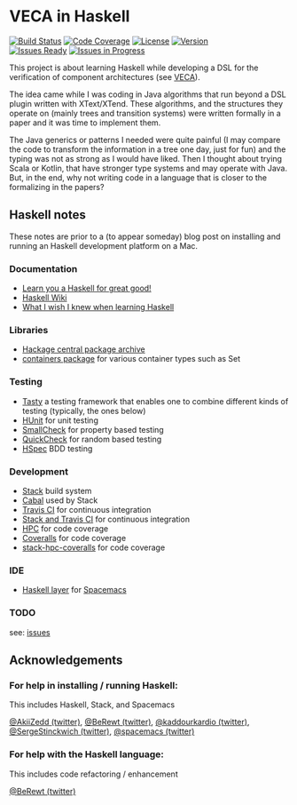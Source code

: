 # VECA in Haskell

[![Build Status](https://img.shields.io/travis/pascalpoizat/vecahaskell/master.svg?style=flat-square)](https://travis-ci.org/pascalpoizat/vecahaskell)
[![Code Coverage](https://img.shields.io/coveralls/pascalpoizat/vecahaskell/master.svg?style=flat-square)](https://coveralls.io/github/pascalpoizat/vecahaskell)
[![License](https://img.shields.io/badge/license-Apache%20License%202.0-blue.svg?style=flat-square)](LICENSE)
[![Version](https://img.shields.io/badge/version-0.1.0.0-orange.svg?style=flat-square&label=version)](vecahaskell.cabal)<br/>
[![Issues Ready](https://img.shields.io/github/issues-raw/pascalpoizat/vecahaskell/ready.svg?style=flat-square&label=issues%20ready%20for%20development)](https://waffle.io/pascalpoizat/vecahaskell)
[![Issues in Progress](https://img.shields.io/github/issues-raw/pascalpoizat/vecahaskell/in%20progress.svg?style=flat-square&label=issues%20in%20progress)](https://waffle.io/pascalpoizat/vecahaskell)

<!--
[![Version](https://img.shields.io/hackage/v/vecahaskell.svg?label=version&amp;style=flat-square)](https://hackage.haskell.org/package/vecahaskell)
-->

This project is about learning Haskell while developing a DSL for the verification of component architectures (see [VECA](https://github.com/pascalpoizat/veca)).

The idea came while I was coding in Java algorithms that run beyond a DSL plugin written with XText/XTend. These algorithms, and the structures they operate on (mainly trees and transition systems) were written formally in a paper and it was time to implement them.

The Java generics or patterns I needed were quite painful (I may compare the code to transform the information in a tree one day, just for fun) and the typing was not as strong as I would have liked. Then I thought about trying Scala or Kotlin, that have stronger type systems and may operate with Java. But, in the end, why not writing code in a language that is closer to the formalizing in the papers?

## Haskell notes

These notes are prior to a (to appear someday) blog post on installing and running an Haskell development platform on a Mac.

### Documentation

- [Learn you a Haskell for great good!](http://learnyouahaskell.com)
- [Haskell Wiki](https://wiki.haskell.org/FAQ)
- [What I wish I knew when learning Haskell](http://dev.stephendiehl.com/hask/)

### Libraries

- [Hackage central package archive](https://hackage.haskell.org)
- [containers package](https://hackage.haskell.org/package/containers) for various container types such as Set

### Testing

- [Tasty](http://documentup.com/feuerbach/tasty) a testing framework that enables one to combine different kinds of testing (typically, the ones below)
- [HUnit](https://github.com/hspec/HUnit#readme) for unit testing
- [SmallCheck](https://github.com/feuerbach/smallcheck#readme) for property based testing
- [QuickCheck](https://github.com/nick8325/quickcheck#readme) for random based testing
- [HSpec](http://hspec.github.io) BDD testing

### Development

- [Stack](https://haskellstack.org/) build system
- [Cabal](https://www.haskell.org/cabal/) used by Stack
- [Travis CI](https://travis-ci.org) for continuous integration
- [Stack and Travis CI](https://docs.haskellstack.org/en/latest/travis_ci/) for continuous integration
- [HPC](https://wiki.haskell.org/Haskell_program_coverage) for code coverage
- [Coveralls](https://coveralls.io) for code coverage
- [stack-hpc-coveralls](https://github.com/rubik/stack-hpc-coveralls) for code coverage

### IDE

- [Haskell layer](https://github.com/syl20bnr/spacemacs/tree/master/layers/%2Blang/haskell) for [Spacemacs](http://spacemacs.org)

### TODO

see: [issues](https://github.com/pascalpoizat/vecahaskell/issues)

## Acknowledgements

### For help in installing / running Haskell:

This includes Haskell, Stack, and Spacemacs

[@AkiiZedd (twitter)](https://twitter.com/AkiiZedd),
[@BeRewt (twitter)](https://twitter.com/BeRewt),
[@kaddourkardio (twitter)](https://twitter.com/kaddourkardio), 
[@SergeStinckwich (twitter)](https://twitter.com/SergeStinckwich),
[@spacemacs (twitter)](https://twitter.com/spacemacs)

### For help with the Haskell language:

This includes code refactoring / enhancement

[@BeRewt (twitter)](https://twitter.com/BeRewt)

